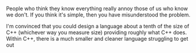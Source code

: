 People who think they know everything really annoy those of us who know we don't.
If you think it's simple, then you have misunderstood the problem.

I'm convinced that you could design a language about a tenth of the size of C++ (whichever way you measure size) providing roughly what C++ does.
Within C++, there is a much smaller and cleaner language struggling to get out

